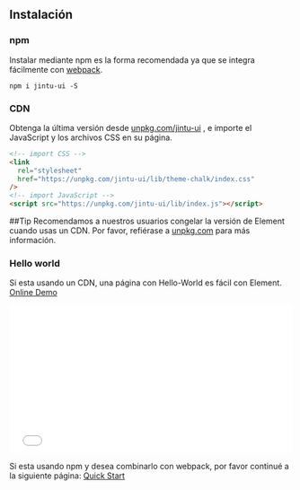 ## Instalación

### npm

Instalar mediante npm es la forma recomendada ya que se integra fácilmente con [webpack](https://webpack.js.org/).

```shell
npm i jintu-ui -S
```

### CDN

Obtenga la última versión desde [unpkg.com/jintu-ui](https://unpkg.com/jintu-ui/) , e importe el JavaScript y los archivos CSS en su página.

```html
<!-- import CSS -->
<link
  rel="stylesheet"
  href="https://unpkg.com/jintu-ui/lib/theme-chalk/index.css"
/>
<!-- import JavaScript -->
<script src="https://unpkg.com/jintu-ui/lib/index.js"></script>
```

##Tip
Recomendamos a nuestros usuarios congelar la versión de Element cuando usas un CDN. Por favor, refiérase a [unpkg.com](https://unpkg.com) para más información.

### Hello world

Si esta usando un CDN, una página con Hello-World es fácil con Element. [Online Demo](https://codepen.io/bofeng/pen/poaEmJY)

<iframe height="265" style="width: 100%;" scrolling="no" title="Element demo" src="//codepen.io/bofeng/embed/poaEmJY/?height=265&theme-id=light&default-tab=html,result" frameborder="no" allowtransparency="true" allowfullscreen="true">
  See the Pen <a href='https://codepen.io/bofeng/pen/poaEmJY/'>Element demo</a> by hetech
  (<a href='https://codepen.io/bofeng'>@bofeng</a>) on <a href='https://codepen.io'>CodePen</a>.
</iframe>

Si esta usando npm y desea combinarlo con webpack, por favor continué a la siguiente página: [Quick Start](/#/es/component/quickstart)
